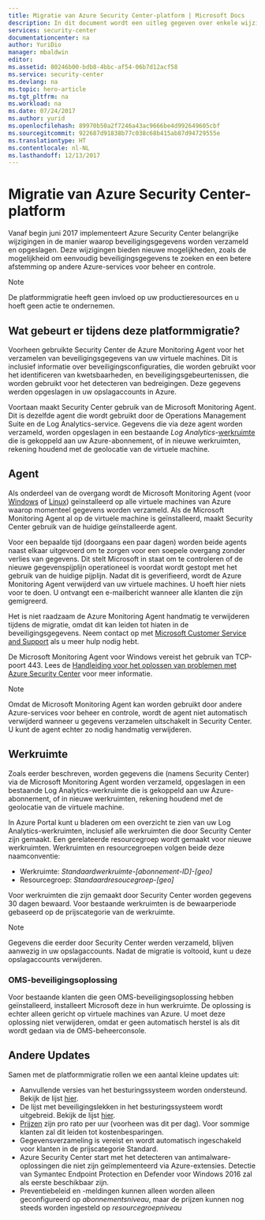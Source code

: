 ```yaml
---
title: Migratie van Azure Security Center-platform | Microsoft Docs
description: In dit document wordt een uitleg gegeven over enkele wijzigingen in de wijze waarop Azure Security Center-gegevens worden verzameld.
services: security-center
documentationcenter: na
author: YuriDio
manager: mbaldwin
editor: 
ms.assetid: 80246b00-bdb8-4bbc-af54-06b7d12acf58
ms.service: security-center
ms.devlang: na
ms.topic: hero-article
ms.tgt_pltfrm: na
ms.workload: na
ms.date: 07/24/2017
ms.author: yurid
ms.openlocfilehash: 89970b50a2f7246a43ac9666be4d992649605cbf
ms.sourcegitcommit: 922687d91838b77c038c68b415ab87d94729555e
ms.translationtype: HT
ms.contentlocale: nl-NL
ms.lasthandoff: 12/13/2017
---
```

# <a name="azure-security-center-platform-migration"></a>Migratie van Azure Security Center-platform

Vanaf begin juni 2017 implementeert Azure Security Center belangrijke wijzigingen in de manier waarop beveiligingsgegevens worden verzameld en opgeslagen.  Deze wijzigingen bieden nieuwe mogelijkheden, zoals de mogelijkheid om eenvoudig beveiligingsgegevens te zoeken en een betere afstemming op andere Azure-services voor beheer en controle.

> [!NOTE]
> De platformmigratie heeft geen invloed op uw productieresources en u hoeft geen actie te ondernemen.


## <a name="whats-happening-during-this-platform-migration"></a>Wat gebeurt er tijdens deze platformmigratie?

Voorheen gebruikte Security Center de Azure Monitoring Agent voor het verzamelen van beveiligingsgegevens van uw virtuele machines. Dit is inclusief informatie over beveiligingsconfiguraties, die worden gebruikt voor het identificeren van kwetsbaarheden, en beveiligingsgebeurtenissen, die worden gebruikt voor het detecteren van bedreigingen. Deze gegevens werden opgeslagen in uw opslagaccounts in Azure.

Voortaan maakt Security Center gebruik van de Microsoft Monitoring Agent. Dit is dezelfde agent die wordt gebruikt door de Operations Management Suite en de Log Analytics-service. Gegevens die via deze agent worden verzameld, worden opgeslagen in een bestaande *Log Analytics*-[werkruimte](../log-analytics/log-analytics-manage-access.md) die is gekoppeld aan uw Azure-abonnement, of in nieuwe werkruimten, rekening houdend met de geolocatie van de virtuele machine.

## <a name="agent"></a>Agent

Als onderdeel van de overgang wordt de Microsoft Monitoring Agent (voor [Windows](../log-analytics/log-analytics-windows-agent.md) of [Linux](../log-analytics/log-analytics-linux-agents.md)) geïnstalleerd op alle virtuele machines van Azure waarop momenteel gegevens worden verzameld.  Als de Microsoft Monitoring Agent al op de virtuele machine is geïnstalleerd, maakt Security Center gebruik van de huidige geïnstalleerde agent.

Voor een bepaalde tijd (doorgaans een paar dagen) worden beide agents naast elkaar uitgevoerd om te zorgen voor een soepele overgang zonder verlies van gegevens. Dit stelt Microsoft in staat om te controleren of de nieuwe gegevenspijplijn operationeel is voordat wordt gestopt met het gebruik van de huidige pijplijn. Nadat dit is geverifieerd, wordt de Azure Monitoring Agent verwijderd van uw virtuele machines. U hoeft hier niets voor te doen. U ontvangt een e-mailbericht wanneer alle klanten die zijn gemigreerd.
 
Het is niet raadzaam de Azure Monitoring Agent handmatig te verwijderen tijdens de migratie, omdat dit kan leiden tot hiaten in de beveiligingsgegevens. Neem contact op met [Microsoft Customer Service and Support](https://support.microsoft.com/contactus/) als u meer hulp nodig hebt. 

De Microsoft Monitoring Agent voor Windows vereist het gebruik van TCP-poort 443. Lees de [Handleiding voor het oplossen van problemen met Azure Security Center](security-center-troubleshooting-guide.md) voor meer informatie.


> [!NOTE] 
> Omdat de Microsoft Monitoring Agent kan worden gebruikt door andere Azure-services voor beheer en controle, wordt de agent niet automatisch verwijderd wanneer u gegevens verzamelen uitschakelt in Security Center. U kunt de agent echter zo nodig handmatig verwijderen.

## <a name="workspace"></a>Werkruimte

Zoals eerder beschreven, worden gegevens die (namens Security Center) via de Microsoft Monitoring Agent worden verzameld, opgeslagen in een bestaande Log Analytics-werkruimte die is gekoppeld aan uw Azure-abonnement, of in nieuwe werkruimten, rekening houdend met de geolocatie van de virtuele machine.

In Azure Portal kunt u bladeren om een overzicht te zien van uw Log Analytics-werkruimten, inclusief alle werkruimten die door Security Center zijn gemaakt. Een gerelateerde resourcegroep wordt gemaakt voor nieuwe werkruimten. Werkruimten en resourcegroepen volgen beide deze naamconventie:

- Werkruimte: *Standaardwerkruimte-[abonnement-ID]-[geo]*
- Resourcegroep: *Standaardresoucegroep-[geo]* 
 
Voor werkruimten die zijn gemaakt door Security Center worden gegevens 30 dagen bewaard. Voor bestaande werkruimten is de bewaarperiode gebaseerd op de prijscategorie van de werkruimte.

> [!NOTE]
> Gegevens die eerder door Security Center werden verzameld, blijven aanwezig in uw opslagaccounts. Nadat de migratie is voltooid, kunt u deze opslagaccounts verwijderen.

### <a name="oms-security-solution"></a>OMS-beveiligingsoplossing 

Voor bestaande klanten die geen OMS-beveiligingsoplossing hebben geïnstalleerd, installeert Microsoft deze in hun werkruimte. De oplossing is echter alleen gericht op virtuele machines van Azure. U moet deze oplossing niet verwijderen, omdat er geen automatisch herstel is als dit wordt gedaan via de OMS-beheerconsole.


## <a name="other-updates"></a>Andere Updates

Samen met de platformmigratie rollen we een aantal kleine updates uit:

- Aanvullende versies van het besturingssysteem worden ondersteund. Bekijk de lijst [hier](security-center-faq.md#virtual-machines).
- De lijst met beveiligingslekken in het besturingssysteem wordt uitgebreid. Bekijk de lijst [hier](https://gallery.technet.microsoft.com/Azure-Security-Center-a789e335).
- [Prijzen](https://azure.microsoft.com/pricing/details/security-center/) zijn pro rato per uur (voorheen was dit per dag). Voor sommige klanten zal dit leiden tot kostenbesparingen.
- Gegevensverzameling is vereist en wordt automatisch ingeschakeld voor klanten in de prijscategorie Standard.
- Azure Security Center start met het detecteren van antimalware-oplossingen die niet zijn geïmplementeerd via Azure-extensies. Detectie van Symantec Endpoint Protection en Defender voor Windows 2016 zal als eerste beschikbaar zijn.
- Preventiebeleid en -meldingen kunnen alleen worden alleen geconfigureerd op *abonnementsniveau*, maar de prijzen kunnen nog steeds worden ingesteld op *resourcegroepniveau*

